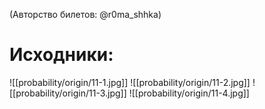 (Авторство билетов: @r0ma_shhka)

# Исходники:
![[probability/origin/11-1.jpg]]
![[probability/origin/11-2.jpg]]
![[probability/origin/11-3.jpg]]
![[probability/origin/11-4.jpg]]